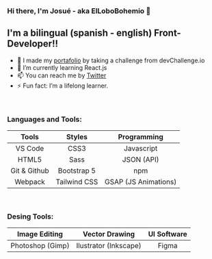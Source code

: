 ### Hi there, I'm Josué - aka ElLoboBohemio 👋

## I'm a bilingual (spanish - english) Front-Developer!!

- 🔭 I made my [portafolio][portafolio] by taking a challenge from devChallenge.io
- 🌱 I’m currently learning React.js
- 📫 You can reach me by [Twitter][twitter]
- ⚡ Fun fact: I’m a lifelong learner.

<br />

### Languages and Tools:

| Tools | Styles | Programming |
|     :---:      |     :---:      |     :---:      |
| VS Code | CSS3 | Javascript |
| HTML5 | Sass | JSON (API) |
| Git & Github | Bootstrap 5 | npm |
| Webpack | Tailwind CSS | GSAP (JS Animations) |

<br />

### Desing Tools:

| Image Editing | Vector Drawing | UI Software |
|     :---:      |     :---:      |     :---:      |
| Photoshop (Gimp) | Ilustrator (Inkscape) | Figma |


<br />

[portafolio]: https://github.com/ElLoboBohemio/Portafolio-devChallenge
[twitter]: https://twitter.com/BohemioLobo
